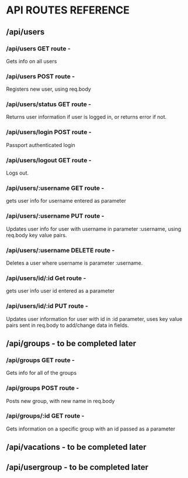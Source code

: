 # API ROUTES REFERENCE

## /api/users
### /api/users GET route - 
Gets info on all users
### /api/users POST route -
Registers new user, using req.body
### /api/users/status GET route - 
Returns user information if user is logged in, or returns error if not.
### /api/users/login POST route - 
Passport authenticated login
### /api/users/logout GET route -
Logs out.
### /api/users/:username GET route - 
gets user info for username entered as parameter
### /api/users/:username PUT route - 
Updates user info for user with username in parameter :username, using req.body key value pairs.
### /api/users/:username DELETE route - 
Deletes a user where username is parameter :username.
### /api/users/id/:id Get route -
gets user info user id entered as a parameter
### /api/users/id/:id PUT route -
Updates user information for user with id in :id parameter, uses key value pairs sent in req.body to add/change data in fields.

## /api/groups - to be completed later
### /api/groups GET route - 
Gets info for all of the groups
### /api/groups POST route - 
Posts new group, with new name in req.body
### /api/groups/:id GET route -
Gets information on a specific group with an id passed as a parameter

## /api/vacations - to be completed later

## /api/usergroup - to be completed later